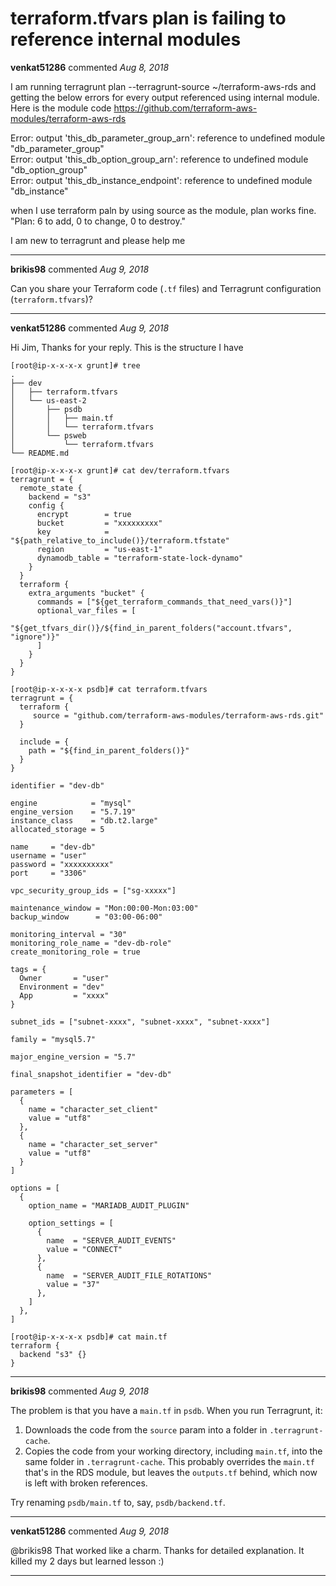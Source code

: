 # terraform.tfvars plan is failing to reference internal modules

**venkat51286** commented *Aug 8, 2018*

I am running terragrunt plan --terragrunt-source ~/terraform-aws-rds and getting the below errors for every output referenced using internal module. Here is the module code https://github.com/terraform-aws-modules/terraform-aws-rds

Error: output 'this_db_parameter_group_arn': reference to undefined module "db_parameter_group"                                                              
Error: output 'this_db_option_group_arn': reference to undefined module "db_option_group"                                                                  
Error: output 'this_db_instance_endpoint': reference to undefined module "db_instance"

when I use terraform paln by using source as the module, plan works fine.
"Plan: 6 to add, 0 to change, 0 to destroy."

I am new to terragrunt and please help me
<br />
***


**brikis98** commented *Aug 9, 2018*

Can you share your Terraform code (`.tf` files) and Terragrunt configuration (`terraform.tfvars`)?
***

**venkat51286** commented *Aug 9, 2018*

Hi Jim, Thanks for your reply.  This is the structure I have

```
[root@ip-x-x-x-x grunt]# tree
.
├── dev
│   ├── terraform.tfvars
│   └── us-east-2
│       ├── psdb
│       │   ├── main.tf
│       │   └── terraform.tfvars
│       └── psweb
│           └── terraform.tfvars
└── README.md

[root@ip-x-x-x-x grunt]# cat dev/terraform.tfvars
terragrunt = {
  remote_state {
    backend = "s3"
    config {
      encrypt        = true
      bucket         = "xxxxxxxxx"
      key            = "${path_relative_to_include()}/terraform.tfstate"
      region         = "us-east-1"
      dynamodb_table = "terraform-state-lock-dynamo"
    }
  }
  terraform {
    extra_arguments "bucket" {
      commands = ["${get_terraform_commands_that_need_vars()}"]
      optional_var_files = [
          "${get_tfvars_dir()}/${find_in_parent_folders("account.tfvars", "ignore")}"
      ]
    }
  }
}

[root@ip-x-x-x-x psdb]# cat terraform.tfvars
terragrunt = {
  terraform {
     source = "github.com/terraform-aws-modules/terraform-aws-rds.git"
  }

  include = {
    path = "${find_in_parent_folders()}"
  }
}

identifier = "dev-db"

engine            = "mysql"
engine_version    = "5.7.19"
instance_class    = "db.t2.large"
allocated_storage = 5

name     = "dev-db"
username = "user"
password = "xxxxxxxxxx"
port     = "3306"

vpc_security_group_ids = ["sg-xxxxx"]

maintenance_window = "Mon:00:00-Mon:03:00"
backup_window      = "03:00-06:00"

monitoring_interval = "30"
monitoring_role_name = "dev-db-role"
create_monitoring_role = true

tags = {
  Owner       = "user"
  Environment = "dev"
  App         = "xxxx"
}

subnet_ids = ["subnet-xxxx", "subnet-xxxx", "subnet-xxxx"]

family = "mysql5.7"

major_engine_version = "5.7"

final_snapshot_identifier = "dev-db"

parameters = [
  {
    name = "character_set_client"
    value = "utf8"
  },
  {
    name = "character_set_server"
    value = "utf8"
  }
]

options = [
  {
    option_name = "MARIADB_AUDIT_PLUGIN"

    option_settings = [
      {
        name  = "SERVER_AUDIT_EVENTS"
        value = "CONNECT"
      },
      {
        name  = "SERVER_AUDIT_FILE_ROTATIONS"
        value = "37"
      },
    ]
  },
]

[root@ip-x-x-x-x psdb]# cat main.tf
terraform {
  backend "s3" {}
}
```
***

**brikis98** commented *Aug 9, 2018*

The problem is that you have a `main.tf` in `psdb`. When you run Terragrunt, it:

1. Downloads the code from the `source` param into a folder in `.terragrunt-cache`.
1. Copies the code from your working directory, including `main.tf`, into the same folder in `.terragrunt-cache`. This probably overrides the `main.tf` that's in the RDS module, but leaves the `outputs.tf` behind, which now is left with broken references.

Try renaming `psdb/main.tf` to, say, `psdb/backend.tf`.
***

**venkat51286** commented *Aug 9, 2018*

@brikis98 That worked like a charm. Thanks for detailed explanation. It killed my 2 days but learned lesson :)
***

